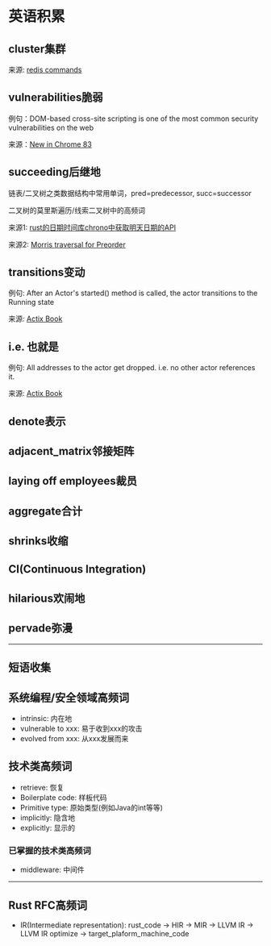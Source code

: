 # 英语积累

## cluster集群

来源: [redis commands](https://redis.io/commands)

## vulnerabilities脆弱

例句：DOM-based cross-site scripting is one of the most common security vulnerabilities on the web

来源：[New in Chrome 83](https://developers.google.com/web/updates/2020/05/nic83)

## succeeding后继地

链表/二叉树之类数据结构中常用单词，pred=predecessor, succ=successor

二叉树的莫里斯遍历/线索二叉树中的高频词

来源1: [rust的日期时间库chrono中获取明天日期的API](https://docs.rs/chrono/0.3.0/chrono/date/struct.Date.html#method.succ)

来源2: [Morris traversal for Preorder](https://www.geeksforgeeks.org/morris-traversal-for-preorder/)

## transitions变动

例句: After an Actor's started() method is called, the actor transitions to the Running state

来源: [Actix Book](https://actix.rs/book/actix/sec-2-actor.html)

## i.e. 也就是

例句: All addresses to the actor get dropped. i.e. no other actor references it.

来源: [Actix Book](https://actix.rs/book/actix/sec-2-actor.html) 

## denote表示

## adjacent_matrix邻接矩阵

## laying off employees裁员

## aggregate合计

## shrinks收缩

## CI(Continuous Integration)

## hilarious欢闹地

## pervade弥漫

---

## 短语收集

## 系统编程/安全领域高频词

- intrinsic: 内在地
- vulnerable to xxx: 易于收到xxx的攻击
- evolved from xxx: 从xxx发展而来 

## 技术类高频词

- retrieve: 恢复
- Boilerplate code: 样板代码
- Primitive type: 原始类型(例如Java的int等等)
- implicitly: 隐含地
- explicitly: 显示的

### 已掌握的技术类高频词

- middleware: 中间件

---

## Rust RFC高频词

- IR(Intermediate representation): rust_code -> HIR -> MIR -> LLVM IR -> LLVM IR optimize -> target_plaform_machine_code